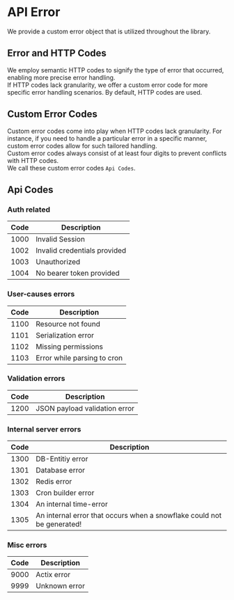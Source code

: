 # API Error

We provide a custom error object that is utilized throughout the library.

## Error and HTTP Codes

We employ semantic HTTP codes to signify the type of error that occurred, enabling more precise error handling.
<br>
If HTTP codes lack granularity, we offer a custom error code for more specific error handling scenarios. By default,
HTTP codes are used.

## Custom Error Codes

Custom error codes come into play when HTTP codes lack granularity. For instance, if you need to handle a particular
error in a specific manner, custom error codes allow for such tailored handling.
<br>
Custom error codes always consist of at least four digits to prevent conflicts with HTTP codes.
<br>
We call these custom error codes `Api Codes`.

## Api Codes

### Auth related

| Code | Description                  |
|------|------------------------------|
| 1000 | Invalid Session              |
| 1002 | Invalid credentials provided |
| 1003 | Unauthorized                 |
| 1004 | No bearer token provided     |

### User-causes errors

| Code | Description                 |
|------|-----------------------------|
| 1100 | Resource not found          |
| 1101 | Serialization error         |
| 1102 | Missing permissions         |
| 1103 | Error while parsing to cron |

### Validation errors

| Code | Description                   |
|------|-------------------------------|
| 1200 | JSON payload validation error | 

### Internal server errors

| Code | Description                                                            |
|------|------------------------------------------------------------------------|
| 1300 | DB-Entitiy error                                                       |
| 1301 | Database error                                                         |
| 1302 | Redis error                                                            |
| 1303 | Cron builder error                                                     |
| 1304 | An internal time-error                                                 |
| 1305 | An internal error that occurs when a snowflake could not be generated! |

### Misc errors

| Code | Description   |
|------|---------------|
| 9000 | Actix error   |
| 9999 | Unknown error |
